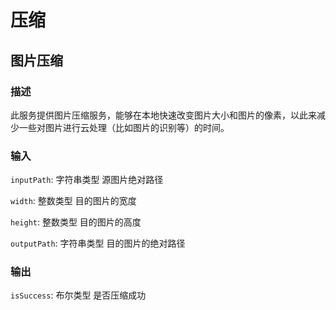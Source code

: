 压缩
================
## 图片压缩

### 描述

此服务提供图片压缩服务，能够在本地快速改变图片大小和图片的像素，以此来减少一些对图片进行云处理（比如图片的识别等）的时间。

### 输入

`inputPath`: 字符串类型 源图片绝对路径

`width`: 整数类型 目的图片的宽度

`height`: 整数类型 目的图片的高度

`outputPath`: 字符串类型 目的图片的绝对路径

### 输出

`isSuccess`: 布尔类型 是否压缩成功


